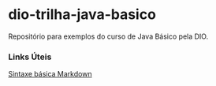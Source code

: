 # dio-trilha-java-basico
Repositório para exemplos do curso de Java Básico pela DIO.



### Links Úteis
[Sintaxe básica Markdown](https://www.markdownguide.org/basic-syntax/)
